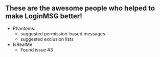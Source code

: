 These are the awesome people who helped to make LoginMSG better!
----------------------------------------------------------------

 - Phantoms:
   - suggested permission-based messages
   - suggested exclusion lists
 - IsRealMe
   - Found issue #3
